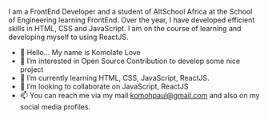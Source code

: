 I am a FrontEnd Developer and a student of AltSchool Africa at the School of Engineering learning FrontEnd. Over the year, I have developed efficient skills in HTML, CSS and JavaScript. I am on the course of learning and developing myself to using ReactJS.

- 👋 Hello... My name is Komolafe Love
- 👀 I’m interested in Open Source Contribution to develop some nice project
- 🌱 I’m currently learning HTML, CSS, JavaScript, ReactJS.
- 💞️ I’m looking to collaborate on JavaScript, ReactJS
- 📫 You can reach me via my mail komohpaul@gmail.com and also on my social media profiles.

